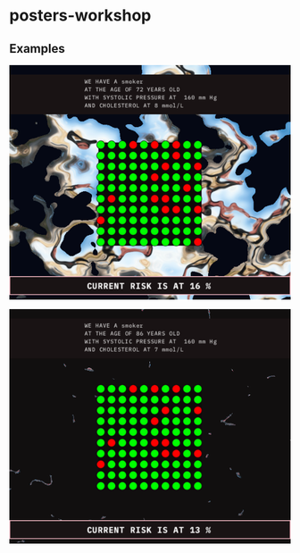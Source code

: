 # posters-workshop

## Examples
![](skeletons.LocalArchiveSkeleton-2020-05-13-20.28.59.png)

![](skeletons.LocalArchiveSkeleton-2020-05-13-20.31.41.png)

